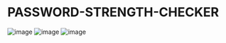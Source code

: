 # PASSWORD-STRENGTH-CHECKER
![image](https://github.com/KUSHx123/PASSWORD-STRENGTH-CHECKER/assets/155224219/6224a917-70a2-44a7-b248-bed7fb258469)
![image](https://github.com/KUSHx123/PASSWORD-STRENGTH-CHECKER/assets/155224219/8864df36-6d72-498c-a610-d5fd1b6ddec0)
![image](https://github.com/KUSHx123/PASSWORD-STRENGTH-CHECKER/assets/155224219/3765faf9-5156-424f-8345-9588bccc445b)
